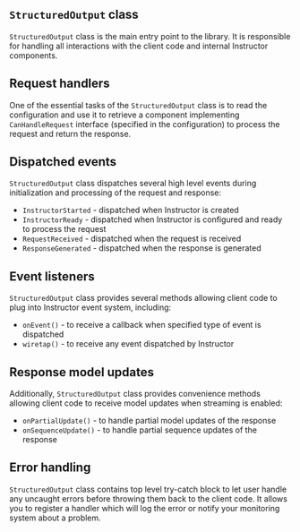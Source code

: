 ## `StructuredOutput` class

`StructuredOutput` class is the main entry point to the library. It is responsible for
handling all interactions with the client code and internal Instructor components.


## Request handlers

One of the essential tasks of the `StructuredOutput` class is to read the configuration
and use it to retrieve a component implementing `CanHandleRequest` interface (specified in the configuration) to process the request and return the response.


## Dispatched events

`StructuredOutput` class dispatches several high level events during initialization and processing
of the request and response:

 - `InstructorStarted` - dispatched when Instructor is created
 - `InstructorReady` - dispatched when Instructor is configured and ready to process the request
 - `RequestReceived` - dispatched when the request is received
 - `ResponseGenerated` - dispatched when the response is generated


## Event listeners

`StructuredOutput` class provides several methods allowing client code to plug
into Instructor event system, including:
 - `onEvent()` - to receive a callback when specified type of event is dispatched
 - `wiretap()` - to receive any event dispatched by Instructor


## Response model updates

Additionally, `StructuredOutput` class provides convenience methods allowing client code to
receive model updates when streaming is enabled:

 - `onPartialUpdate()` - to handle partial model updates of the response
 - `onSequenceUpdate()` - to handle partial sequence updates of the response


## Error handling

`StructuredOutput` class contains top level try-catch block to let user handle any uncaught
errors before throwing them back to the client code. It allows you to register a handler
which will log the error or notify your monitoring system about a problem.
